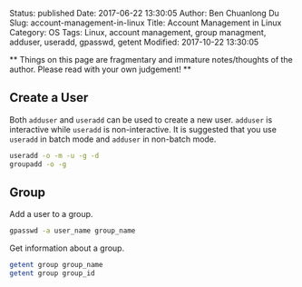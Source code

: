 Status: published
Date: 2017-06-22 13:30:05
Author: Ben Chuanlong Du
Slug: account-management-in-linux
Title: Account Management in Linux
Category: OS
Tags: Linux, account management, group managment, adduser, useradd, gpasswd, getent
Modified: 2017-10-22 13:30:05

**
Things on this page are
fragmentary and immature notes/thoughts of the author.
Please read with your own judgement!
**

## Create a User 

Both `adduser` and `useradd` can be used to create a new user. 
`adduser` is interactive while `useradd` is non-interactive.
It is suggested that you use `useradd` in batch mode
and `adduser` in non-batch mode.

```sh
useradd -o -m -u -g -d 
groupadd -o -g 
```

## Group

Add a user to a group.
```sh
gpasswd -a user_name group_name
```

Get information about a group.
```sh
getent group group_name
getent group group_id
```

